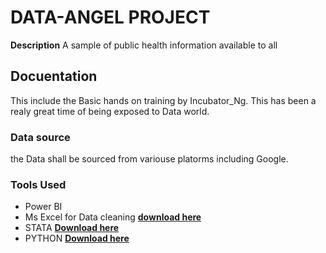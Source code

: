 # DATA-ANGEL PROJECT
**Description**
A sample of public health information available to all
## Docuentation
This include the Basic hands on training by Incubator_Ng. This has been a realy great time of being exposed to Data world.
### Data source
the Data shall be sourced from variouse platorms including Google.
### Tools Used
- Power BI
- Ms Excel for Data cleaning [**download here**](https://www.microsoft.com/en-us/microsoft-365/excel)
- STATA [**Download here**](https://download.stata.com/download/)
- PYTHON [**Download here**](https://www.python.org/downloads/)


